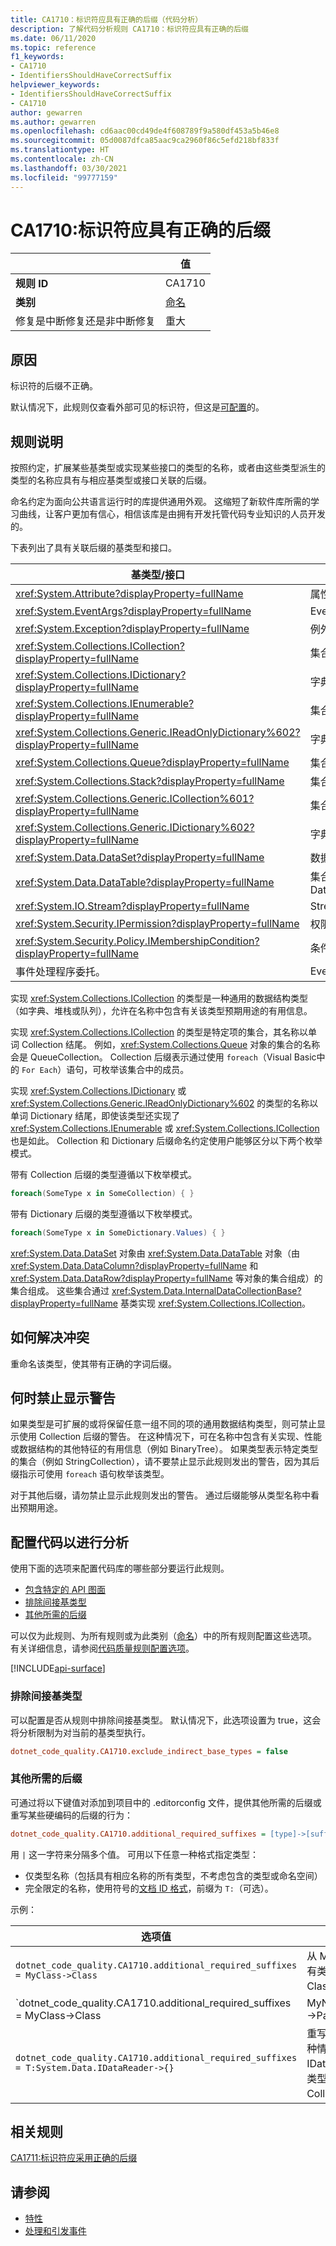 ```yaml
---
title: CA1710：标识符应具有正确的后缀（代码分析）
description: 了解代码分析规则 CA1710：标识符应具有正确的后缀
ms.date: 06/11/2020
ms.topic: reference
f1_keywords:
- CA1710
- IdentifiersShouldHaveCorrectSuffix
helpviewer_keywords:
- IdentifiersShouldHaveCorrectSuffix
- CA1710
author: gewarren
ms.author: gewarren
ms.openlocfilehash: cd6aac00cd49de4f608789f9a580df453a5b46e8
ms.sourcegitcommit: 05d0087dfca85aac9ca2960f86c5efd218bf833f
ms.translationtype: HT
ms.contentlocale: zh-CN
ms.lasthandoff: 03/30/2021
ms.locfileid: "99777159"
---
```

# <a name="ca1710-identifiers-should-have-correct-suffix"></a>CA1710:标识符应具有正确的后缀

| | 值 |
|-|-|
| **规则 ID** |CA1710|
| **类别** |[命名](naming-warnings.md)|
| 修复是中断修复还是非中断修复 |重大|

## <a name="cause"></a>原因

标识符的后缀不正确。

默认情况下，此规则仅查看外部可见的标识符，但这是[可配置](#configure-code-to-analyze)的。

## <a name="rule-description"></a>规则说明

按照约定，扩展某些基类型或实现某些接口的类型的名称，或者由这些类型派生的类型的名称应具有与相应基类型或接口关联的后缀。

命名约定为面向公共语言运行时的库提供通用外观。 这缩短了新软件库所需的学习曲线，让客户更加有信心，相信该库是由拥有开发托管代码专业知识的人员开发的。

下表列出了具有关联后缀的基类型和接口。

|基类型/接口|Suffix|
|--------------------------|------------|
|<xref:System.Attribute?displayProperty=fullName>|属性|
|<xref:System.EventArgs?displayProperty=fullName>|EventArgs|
|<xref:System.Exception?displayProperty=fullName>|例外|
|<xref:System.Collections.ICollection?displayProperty=fullName>|集合|
|<xref:System.Collections.IDictionary?displayProperty=fullName>|字典|
|<xref:System.Collections.IEnumerable?displayProperty=fullName>|集合|
|<xref:System.Collections.Generic.IReadOnlyDictionary%602?displayProperty=fullName>|字典|
|<xref:System.Collections.Queue?displayProperty=fullName>|集合或队列|
|<xref:System.Collections.Stack?displayProperty=fullName>|集合或堆栈|
|<xref:System.Collections.Generic.ICollection%601?displayProperty=fullName>|集合|
|<xref:System.Collections.Generic.IDictionary%602?displayProperty=fullName>|字典|
|<xref:System.Data.DataSet?displayProperty=fullName>|数据集|
|<xref:System.Data.DataTable?displayProperty=fullName>|集合或 DataTable|
|<xref:System.IO.Stream?displayProperty=fullName>|Stream|
|<xref:System.Security.IPermission?displayProperty=fullName>|权限|
|<xref:System.Security.Policy.IMembershipCondition?displayProperty=fullName>|条件|
|事件处理程序委托。|EventHandler|

实现 <xref:System.Collections.ICollection> 的类型是一种通用的数据结构类型（如字典、堆栈或队列），允许在名称中包含有关该类型预期用途的有用信息。

实现 <xref:System.Collections.ICollection> 的类型是特定项的集合，其名称以单词 Collection 结尾。 例如，<xref:System.Collections.Queue> 对象的集合的名称会是 QueueCollection。 Collection 后缀表示通过使用 `foreach`（Visual Basic中的 `For Each`）语句，可枚举该集合中的成员。

实现 <xref:System.Collections.IDictionary> 或 <xref:System.Collections.Generic.IReadOnlyDictionary%602> 的类型的名称以单词 Dictionary 结尾，即使该类型还实现了 <xref:System.Collections.IEnumerable> 或 <xref:System.Collections.ICollection> 也是如此。 Collection 和 Dictionary 后缀命名约定使用户能够区分以下两个枚举模式。

带有 Collection 后缀的类型遵循以下枚举模式。

```csharp
foreach(SomeType x in SomeCollection) { }
```

带有 Dictionary 后缀的类型遵循以下枚举模式。

```csharp
foreach(SomeType x in SomeDictionary.Values) { }
```

<xref:System.Data.DataSet> 对象由 <xref:System.Data.DataTable> 对象（由 <xref:System.Data.DataColumn?displayProperty=fullName> 和 <xref:System.Data.DataRow?displayProperty=fullName> 等对象的集合组成）的集合组成。 这些集合通过 <xref:System.Data.InternalDataCollectionBase?displayProperty=fullName> 基类实现 <xref:System.Collections.ICollection>。

## <a name="how-to-fix-violations"></a>如何解决冲突

重命名该类型，使其带有正确的字词后缀。

## <a name="when-to-suppress-warnings"></a>何时禁止显示警告

如果类型是可扩展的或将保留任意一组不同的项的通用数据结构类型，则可禁止显示使用 Collection 后缀的警告。 在这种情况下，可在名称中包含有关实现、性能或数据结构的其他特征的有用信息（例如 BinaryTree）。 如果类型表示特定类型的集合（例如 StringCollection），请不要禁止显示此规则发出的警告，因为其后缀指示可使用 `foreach` 语句枚举该类型。

对于其他后缀，请勿禁止显示此规则发出的警告。 通过后缀能够从类型名称中看出预期用途。

## <a name="configure-code-to-analyze"></a>配置代码以进行分析

使用下面的选项来配置代码库的哪些部分要运行此规则。

- [包含特定的 API 图面](#include-specific-api-surfaces)
- [排除间接基类型](#exclude-indirect-base-types)
- [其他所需的后缀](#additional-required-suffixes)

可以仅为此规则、为所有规则或为此类别（[命名](naming-warnings.md)）中的所有规则配置这些选项。 有关详细信息，请参阅[代码质量规则配置选项](../code-quality-rule-options.md)。

[!INCLUDE[api-surface](~/includes/code-analysis/api-surface.md)]

### <a name="exclude-indirect-base-types"></a>排除间接基类型

可以配置是否从规则中排除间接基类型。 默认情况下，此选项设置为 true，这会将分析限制为对当前的基类型执行。

```ini
dotnet_code_quality.CA1710.exclude_indirect_base_types = false
```

### <a name="additional-required-suffixes"></a>其他所需的后缀

可通过将以下键值对添加到项目中的 .editorconfig 文件，提供其他所需的后缀或重写某些硬编码的后缀的行为：

```ini
dotnet_code_quality.CA1710.additional_required_suffixes = [type]->[suffix]
```

用 `|` 这一字符来分隔多个值。 可用以下任意一种格式指定类型：

- 仅类型名称（包括具有相应名称的所有类型，不考虑包含的类型或命名空间）
- 完全限定的名称，使用符号的[文档 ID 格式](../../../csharp/programming-guide/xmldoc/processing-the-xml-file.md#id-strings)，前缀为 `T:`（可选）。

示例：

| 选项值 | 总结 |
| --- | --- |
|`dotnet_code_quality.CA1710.additional_required_suffixes = MyClass->Class` | 从 MyClass 继承的所有类型都需要具有 Class 后缀。 |
|`dotnet_code_quality.CA1710.additional_required_suffixes = MyClass->Class|MyNamespace.IPath->Path` | 从 MyClass 继承的所有类型都需要具有 Class 后缀，实现 MyNamespace.IPath 的所有类型都必须具有 Path 后缀。 |
|`dotnet_code_quality.CA1710.additional_required_suffixes = T:System.Data.IDataReader->{}` | 重写内置后缀。 在这种情况下，实现 IDataReader 的所有类型都不再需要以 Collection 结尾。 |

## <a name="related-rules"></a>相关规则

[CA1711:标识符应采用正确的后缀](ca1711.md)

## <a name="see-also"></a>请参阅

- [特性](../../../standard/design-guidelines/attributes.md)
- [处理和引发事件](../../../standard/events/index.md)
